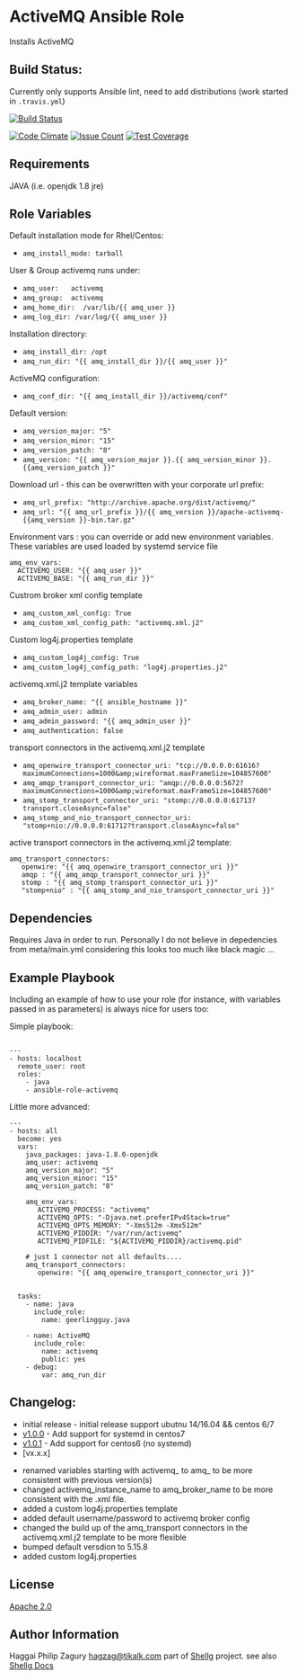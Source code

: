 ActiveMQ Ansible Role  
=====================

Installs ActiveMQ

Build Status:
-------------
Currently only supports Ansible lint, need to add distributions (work started in `.travis.yml`)

[![Build Status](https://travis-ci.org/shelleg/ansible-role-activemq.svg?branch=master)](https://travis-ci.org/shelleg/ansible-role-activemq)

[![Code Climate](https://codeclimate.com/github/shelleg/ansible-role-activemq/badges/gpa.svg)](https://codeclimate.com/github/shelleg/ansible-role-activemq) [![Issue Count](https://codeclimate.com/github/shelleg/ansible-role-activemq/badges/issue_count.svg)](https://codeclimate.com/github/shelleg/ansible-role-activemq) [![Test Coverage](https://codeclimate.com/github/shelleg/ansible-role-activemq/badges/coverage.svg)](https://codeclimate.com/github/shelleg/ansible-role-activemq/coverage)

Requirements
------------
JAVA (i.e. openjdk 1.8 jre)

Role Variables
--------------
Default installation mode for Rhel/Centos:

* `amq_install_mode: tarball`

User & Group activemq runs under:
* `amq_user:   activemq`
* `amq_group:  activemq`
* `amq_home_dir:  /var/lib/{{ amq_user }}`
* `amq_log_dir: /var/log/{{ amq_user }}`

Installation directory:
* `amq_install_dir: /opt`
* `amq_run_dir: "{{ amq_install_dir }}/{{ amq_user }}"`

ActiveMQ configuration:
* `amq_conf_dir: "{{ amq_install_dir }}/activemq/conf"`

Default version:
* `amq_version_major: "5"`
* `amq_version_minor: "15"`
* `amq_version_patch: "8"`
* `amq_version: "{{ amq_version_major }}.{{ amq_version_minor }}.{{amq_version_patch }}"`

Download url - this can be overwritten with your corporate url prefix:
* `amq_url_prefix: "http://archive.apache.org/dist/activemq/"`
* `amq_url: "{{ amq_url_prefix }}/{{ amq_version }}/apache-activemq-{{amq_version }}-bin.tar.gz"`

Environment vars : you can override or add new environment variables. These variables are used loaded by systemd service file
```
amq_env_vars:
  ACTIVEMQ_USER: "{{ amq_user }}"
  ACTIVEMQ_BASE: "{{ amq_run_dir }}"
```

Custrom broker xml config template
* `amq_custom_xml_config: True`
* `amq_custom_xml_config_path: "activemq.xml.j2"`

Custom log4j.properties template
* `amq_custom_log4j_config: True`
* `amq_custom_log4j_config_path: "log4j.properties.j2"`

activemq.xml.j2 template variables
* `amq_broker_name: "{{ ansible_hostname }}"`
* `amq_admin_user: admin`
* `amq_admin_password: "{{ amq_admin_user }}"`
* `amq_authentication: false`

transport connectors in the activemq.xml.j2 template
* `amq_openwire_transport_connector_uri: "tcp://0.0.0.0:61616?maximumConnections=1000&amp;wireformat.maxFrameSize=104857600"`
* `amq_amqp_transport_connector_uri: "amqp://0.0.0.0:5672?maximumConnections=1000&amp;wireformat.maxFrameSize=104857600"`
* `amq_stomp_transport_connector_uri: "stomp://0.0.0.0:61713?transport.closeAsync=false"`
* `amq_stomp_and_nio_transport_connector_uri: "stomp+nio://0.0.0.0:61712?transport.closeAsync=false"`

active transport connectors in the activemq.xml.j2 template:
```
amq_transport_connectors:
   openwire: "{{ amq_openwire_transport_connector_uri }}"
   amqp : "{{ amq_amqp_transport_connector_uri }}"
   stomp : "{{ amq_stomp_transport_connector_uri }}"
   "stomp+nio" : "{{ amq_stomp_and_nio_transport_connector_uri }}"
```
Dependencies
------------
Requires Java in order to run.
Personally I do not believe in depedencies from meta/main.yml
considering this looks too much like black magic ...

Example Playbook
----------------

Including an example of how to use your role (for instance, with variables passed in as parameters) is always nice for users too:

Simple playbook:

``` shell

---
- hosts: localhost
  remote_user: root
  roles:
    - java
    - ansible-role-activemq
```

Little more advanced:

``` shell
---
- hosts: all
  become: yes
  vars:
    java_packages: java-1.8.0-openjdk
    amq_user: activemq
    amq_version_major: "5"
    amq_version_minor: "15"
    amq_version_patch: "8"

    amq_env_vars:
       ACTIVEMQ_PROCESS: "activemq"
       ACTIVEMQ_OPTS: "-Djava.net.preferIPv4Stack=true"
       ACTIVEMQ_OPTS_MEMORY: "-Xms512m -Xmx512m"
       ACTIVEMQ_PIDDIR: "/var/run/activemq"
       ACTIVEMQ_PIDFILE: "${ACTIVEMQ_PIDDIR}/activemq.pid"

    # just 1 connector not all defaults....
    amq_transport_connectors:
       openwire: "{{ amq_openwire_transport_connector_uri }}"


  tasks:
    - name: java
      include_role:
        name: geerlingguy.java

    - name: ActiveMQ
      include_role:
        name: activemq
        public: yes
    - debug:
        var: amq_run_dir
```
Changelog:
----------

* initial release - initial release support ubutnu 14/16.04 && centos 6/7
* [v1.0.0](https://github.com/shelleg/ansible-role-activemq/releases)          - Add support for systemd in centos7
* [v1.0.1](https://github.com/shelleg/ansible-role-activemq/releases)          - Add support for centos6 (no systemd)
* [vx.x.x]
 - renamed variables starting with activemq_ to amq_ to be more consistent with previous version(s)
 - changed activemq_instance_name to amq_broker_name to be more consistent with the .xml file.
 - added a custom log4j.properties template
 - added default username/password to activemq broker config
 - changed the build up of the amq_transport connectors in the activemq.xml.j2 template to be more flexible
 - bumped default versdion to 5.15.8
 - added custom log4j.properties


License
-------

[Apache 2.0](https://www.apache.org/licenses/LICENSE-2.0)

Author Information
------------------

Haggai Philip Zagury <hagzag@tikalk.com> part of
[Shellg](https://github.com/shelleg/shelleg) project.
see also [Shellg Docs](http://shelleg.github.io/shellegDoc/)
